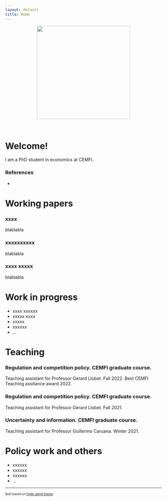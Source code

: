 ```yaml
---
layout: default
title: Home
---
```


<p align="center">
   <img width="300" height=auto src="/photos/PELLO (88).jpg"> <!---  horizontal pic  --->
   <!--- <img width="200" height=auto src="/photos/PELLO (53).jpg">  ---> <!---  vertical pic  --->
</p>

<!---  Blank lines  --->
<br/>

# Welcome!

I am a PhD student in economics at CEMFI.

### References

- 

# Working papers

### xxxx

blablabla

### xxxxxxxxxx

blablabla

### xxxx xxxxx

blablabla


# Work in progress
- xxxx xxxxxx
- xxxxx xxxx
- xxxxx 
- xxxxxx
- ...

# Teaching

### Regulation and competition policy. CEMFI graduate course.
   Teaching assistant for Professor Gerard Llobet. Fall 2022.
   Best CEMFI Teaching assitance award 2022.

### Regulation and competition policy. CEMFI graduate course.
   Teaching assistant for Professor Gerard Llobet. Fall 2021.

### Uncertainty and information. CEMFI graduate course.
   Teaching assistant for Professor Guillermo Caruana. Winter 2021.


# Policy work and others
- xxxxxx
- xxxxxx
- xxxxxx
- ...


---
<sup><sub>Built based on [Hyde Jekyll theme](https://github.com/poole/hyde).<sub><sup>





